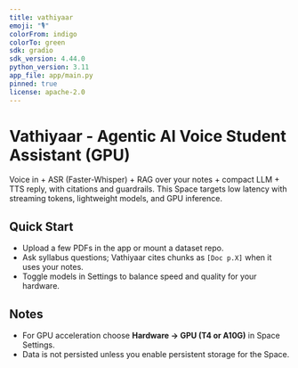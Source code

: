 ```yaml
---
title: vathiyaar
emoji: "🎙️"
colorFrom: indigo
colorTo: green
sdk: gradio
sdk_version: 4.44.0
python_version: 3.11
app_file: app/main.py
pinned: true
license: apache-2.0
---
```


# Vathiyaar - Agentic AI Voice Student Assistant (GPU)

Voice in + ASR (Faster-Whisper) + RAG over your notes + compact LLM + TTS reply, with citations and guardrails.
This Space targets low latency with streaming tokens, lightweight models, and GPU inference.

## Quick Start
- Upload a few PDFs in the app or mount a dataset repo.
- Ask syllabus questions; Vathiyaar cites chunks as `[Doc p.X]` when it uses your notes.
- Toggle models in Settings to balance speed and quality for your hardware.

## Notes
- For GPU acceleration choose **Hardware → GPU (T4 or A10G)** in Space Settings.
- Data is not persisted unless you enable persistent storage for the Space.
